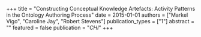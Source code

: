 +++
title = "Constructing Conceptual Knowledge Artefacts: Activity Patterns in the Ontology Authoring Process"
date = 2015-01-01
authors = ["Markel Vigo", "Caroline Jay", "Robert Stevens"]
publication_types = ["1"]
abstract = ""
featured = false
publication = "*CHI*"
+++

